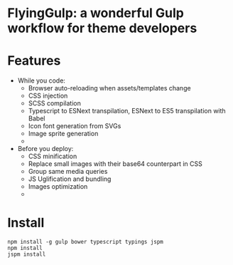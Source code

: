 # FlyingGulp: a wonderful Gulp workflow for theme developers

# Features
* While you code: 
    * Browser auto-reloading when assets/templates change
    * CSS injection
    * SCSS compilation
    * Typescript to ESNext transpilation, ESNext to ES5 transpilation with Babel
    * Icon font generation from SVGs
    * Image sprite generation
    * 
* Before you deploy:
    * CSS minification
    * Replace small images with their base64 counterpart in CSS
    * Group same media queries
    * JS Uglification and bundling
    * Images optimization
    * 

# Install
    
    npm install -g gulp bower typescript typings jspm
    npm install
    jspm install

